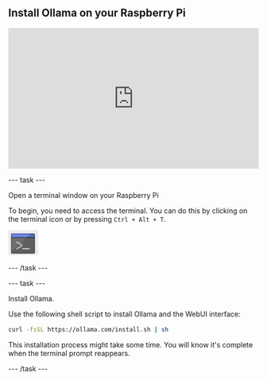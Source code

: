 ## Install Ollama on your Raspberry Pi

<html>
  <div style="position: relative; overflow: hidden; padding-top: 56.25%;">
    <iframe style="position: absolute; top: 0; left: 0; right: 0; width: 100%; height: 100%; border: none;" src="https://www.youtube.com/embed/OwuPZYmbYsg?rel=0&cc_load_policy=1" allowfullscreen allow="accelerometer; autoplay; clipboard-write; encrypted-media; gyroscope; picture-in-picture; web-share">
    </iframe>
  </div>
</html>

\--- task ---

Open a terminal window on your Raspberry Pi

To begin, you need to access the terminal. You can do this by clicking on the terminal icon or by pressing `Ctrl + Alt + T`.

![Icon of a terminal window with a grey background and a blue title bar at the top, featuring a white command prompt symbol in the center.](images/terminal.png)

\--- /task ---

\--- task ---

Install Ollama.

Use the following shell script to install Ollama and the WebUI interface:

```sh
curl -fsSL https://ollama.com/install.sh | sh
```

This installation process might take some time. You will know it's complete when the terminal prompt reappears.

\--- /task ---
